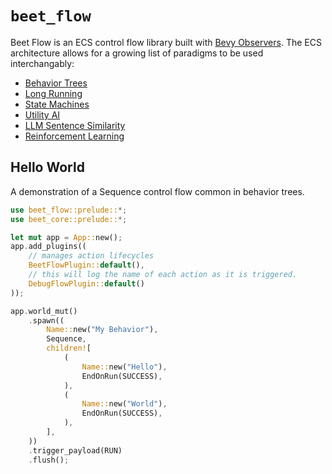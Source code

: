 # `beet_flow`

Beet Flow is an ECS control flow library built with [Bevy Observers][bevy-observers]. The ECS architecture allows for a growing list of paradigms to be used interchangably:
- [Behavior Trees](../../examples/flow/hello_world.rs)
- [Long Running](../../examples/flow/long_running.rs)
- [State Machines](../../examples/flow/state_machine.rs)
- [Utility AI](../../examples/flow/utility_ai.rs)
- [LLM Sentence Similarity](../../examples/ml/hello_ml.rs)
- [Reinforcement Learning](../../examples/ml/frozen_lake_train.rs)

## Hello World

A demonstration of a Sequence control flow common in behavior trees.

```rust
use beet_flow::prelude::*;
use beet_core::prelude::*;

let mut app = App::new();
app.add_plugins((
	// manages action lifecycles
	BeetFlowPlugin::default(),
	// this will log the name of each action as it is triggered.
	DebugFlowPlugin::default()
));

app.world_mut()
	.spawn((
		Name::new("My Behavior"),
		Sequence,
		children![
			(
				Name::new("Hello"),
				EndOnRun(SUCCESS),
			),
			(
				Name::new("World"),
				EndOnRun(SUCCESS),
			),
		],
	))
	.trigger_payload(RUN)
	.flush();
```

[bevy-observers]:https://docs.rs/bevy/latest/bevy/ecs/observer/struct.Observer.html#
